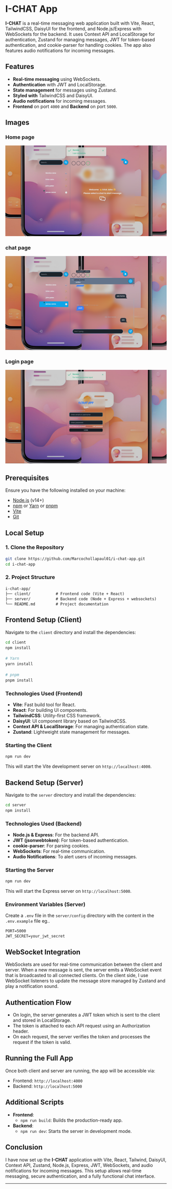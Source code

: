 # I-CHAT App

**I-CHAT** is a real-time messaging web application built with Vite, React, TailwindCSS, DaisyUI for the frontend, and Node.js/Express with WebSockets for the backend. It uses Context API and LocalStorage for authentication, Zustand for managing messages, JWT for token-based authentication, and cookie-parser for handling cookies. The app also features audio notifications for incoming messages.

## Features

- **Real-time messaging** using WebSockets.
- **Authentication** with JWT and LocalStorage.
- **State management** for messages using Zustand.
- **Styled with** TailwindCSS and DaisyUI.
- **Audio notifications** for incoming messages.
- **Frontend** on port `4000` and **Backend** on port `5000`.

## Images

### Home page

![alt text](/client/public/images/ui/image-1.png)

### chat page

![alt text](/client/public/images/ui/image-2.png)

### Login page

![alt text](/client/public/images/ui/image-3.png)

## Prerequisites

Ensure you have the following installed on your machine:

- [Node.js](https://nodejs.org/en/download/) (v14+)
- [npm](https://www.npmjs.com/get-npm) or [Yarn](https://yarnpkg.com/getting-started/install) or [pnpm]()
- [Vite](https://vitejs.dev/guide/)
- [Git](https://git-scm.com/)

## Local Setup

### 1. Clone the Repository

```bash
git clone https://github.com/Marcochollapaul01/i-chat-app.git
cd i-chat-app
```

### 2. Project Structure

```plaintext
i-chat-app/
├── client/           # Frontend code (Vite + React)
├── server/           # Backend code (Node + Express + websockets)
└── README.md         # Project documentation
```

## Frontend Setup (Client)

Navigate to the `client` directory and install the dependencies:

```bash
cd client
npm install

# Yarn
yarn install

# pnpm
pnpm install
```

### Technologies Used (Frontend)

- **Vite**: Fast build tool for React.
- **React**: For building UI components.
- **TailwindCSS**: Utility-first CSS framework.
- **DaisyUI**: UI component library based on TailwindCSS.
- **Context API & LocalStorage**: For managing authentication state.
- **Zustand**: Lightweight state management for messages.

### Starting the Client

```bash
npm run dev
```

This will start the Vite development server on `http://localhost:4000`.

## Backend Setup (Server)

Navigate to the `server` directory and install the dependencies:

```bash
cd server
npm install
```

### Technologies Used (Backend)

- **Node.js & Express**: For the backend API.
- **JWT (jsonwebtoken)**: For token-based authentication.
- **cookie-parser**: For parsing cookies.
- **WebSockets**: For real-time communication.
- **Audio Notifications**: To alert users of incoming messages.

### Starting the Server

```bash
npm run dev
```

This will start the Express server on `http://localhost:5000`.

### Environment Variables (Server)

Create a `.env` file in the `server/config` directory with the content in the `.env.example` file eg..

```plaintext
PORT=5000
JWT_SECRET=your_jwt_secret
```

## WebSocket Integration

WebSockets are used for real-time communication between the client and server. When a new message is sent, the server emits a WebSocket event that is broadcasted to all connected clients. On the client side, I use WebSocket listeners to update the message store managed by Zustand and play a notification sound.

<!-- ### Server WebSocket Implementation

```javascript
const WebSocket = require("ws");

const wss = new WebSocket.Server({ server });

wss.on("connection", (ws) => {
  console.log("A new client connected!");

  ws.on("message", (message) => {
    // Broadcast the message to all connected clients
    wss.clients.forEach((client) => {
      if (client.readyState === WebSocket.OPEN) {
        client.send(message);
      }
    });
  });
});
```

### Client WebSocket Implementation

In the React app, you can establish a WebSocket connection and handle incoming messages like this:

```javascript
import { useEffect } from "react";
import useStore from "./zustandStore"; // Zustand store for messages

const WebSocketComponent = () => {
  const { addMessage } = useStore(); // Zustand action

  useEffect(() => {
    const ws = new WebSocket("ws://localhost:5000");

    ws.onmessage = (event) => {
      const incomingMessage = JSON.parse(event.data);
      addMessage(incomingMessage);
      playNotificationSound();
    };

    return () => {
      ws.close();
    };
  }, [addMessage]);

  const playNotificationSound = () => {
    const audio = new Audio("/sounds/message-notification.mp3");
    audio.play();
  };

  return null;
};

export default WebSocketComponent;
```

### Zustand Setup for Messages

```javascript
import create from "zustand";

const useStore = create((set) => ({
  messages: [],
  addMessage: (message) =>
    set((state) => ({
      messages: [...state.messages, message],
    })),
}));

export default useStore;
``` -->

## Authentication Flow

- On login, the server generates a JWT token which is sent to the client and stored in LocalStorage.
- The token is attached to each API request using an Authorization header.
- On each request, the server verifies the token and processes the request if the token is valid.

<!-- ### Login Route (Backend)

```javascript
const jwt = require("jsonwebtoken");
const cookieParser = require("cookie-parser");

app.post("/login", (req, res) => {
  const { username, password } = req.body;

  // Check user credentials and generate JWT
  const token = jwt.sign({ username }, process.env.JWT_SECRET, {
    expiresIn: "1h",
  });

  res.cookie("token", token, { httpOnly: true });
  res.status(200).json({ message: "Login successful", token });
});
```

### Client Authentication

```javascript
import { useContext } from "react";
import { AuthContext } from "./AuthContext"; // Context API for auth

const loginUser = async (username, password) => {
  const res = await fetch("http://localhost:5000/login", {
    method: "POST",
    headers: { "Content-Type": "application/json" },
    body: JSON.stringify({ username, password }),
  });

  const data = await res.json();
  if (res.ok) {
    localStorage.setItem("token", data.token);
    // Update Context API state
  }
};
``` -->

## Running the Full App

Once both client and server are running, the app will be accessible via:

- Frontend: `http://localhost:4000`
- Backend: `http://localhost:5000`

## Additional Scripts

- **Frontend**:
  - `npm run build`: Builds the production-ready app.
- **Backend**:
  - `npm run dev`: Starts the server in development mode.

## Conclusion

I have now set up the **I-CHAT** application with Vite, React, Tailwind, DaisyUI, Context API, Zustand, Node.js, Express, JWT, WebSockets, and audio notifications for incoming messages. This setup allows real-time messaging, secure authentication, and a fully functional chat interface.

---
